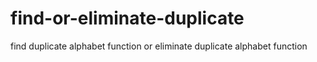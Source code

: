 # find-or-eliminate-duplicate
find duplicate alphabet function or eliminate duplicate alphabet function
